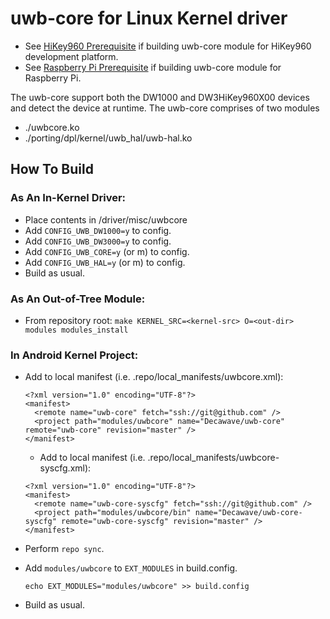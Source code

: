# uwb-core for Linux Kernel driver

- See [HiKey960 Prerequisite](README_hikey960.md) if building uwb-core module for HiKey960 development platform.
- See [Raspberry Pi Prerequisite](./porting/dpl/kernel/README.md) if building uwb-core module for Raspberry Pi.

The uwb-core support both the DW1000 and DW3HiKey960X00 devices and detect the device at runtime. The uwb-core comprises of two modules 

- ./uwbcore.ko
- ./porting/dpl/kernel/uwb_hal/uwb-hal.ko
  
## How To Build

### As An In-Kernel Driver:
- Place contents in <kernel-src>/driver/misc/uwbcore
- Add `CONFIG_UWB_DW1000=y` to config.
- Add `CONFIG_UWB_DW3000=y` to config.
- Add `CONFIG_UWB_CORE=y` (or m) to config.
- Add `CONFIG_UWB_HAL=y` (or m) to config.
- Build as usual.

### As An Out-of-Tree Module:
- From repository root: `make KERNEL_SRC=<kernel-src> O=<out-dir> modules modules_install`

### In Android Kernel Project:
- Add to local manifest (i.e. .repo/local_manifests/uwbcore.xml):
  ```
  <?xml version="1.0" encoding="UTF-8"?>
  <manifest>
    <remote name="uwb-core" fetch="ssh://git@github.com" />
    <project path="modules/uwbcore" name="Decawave/uwb-core" remote="uwb-core" revision="master" />
  </manifest>
  ```
  - Add to local manifest (i.e. .repo/local_manifests/uwbcore-syscfg.xml):
  ```
  <?xml version="1.0" encoding="UTF-8"?>
  <manifest>
    <remote name="uwb-core-syscfg" fetch="ssh://git@github.com" />
    <project path="modules/uwbcore/bin" name="Decawave/uwb-core-syscfg" remote="uwb-core-syscfg" revision="master" />
  </manifest>
  ```
  
- Perform `repo sync`.
- Add `modules/uwbcore` to `EXT_MODULES` in build.config.
  ```
  echo EXT_MODULES="modules/uwbcore" >> build.config
  ```
- Build as usual.




